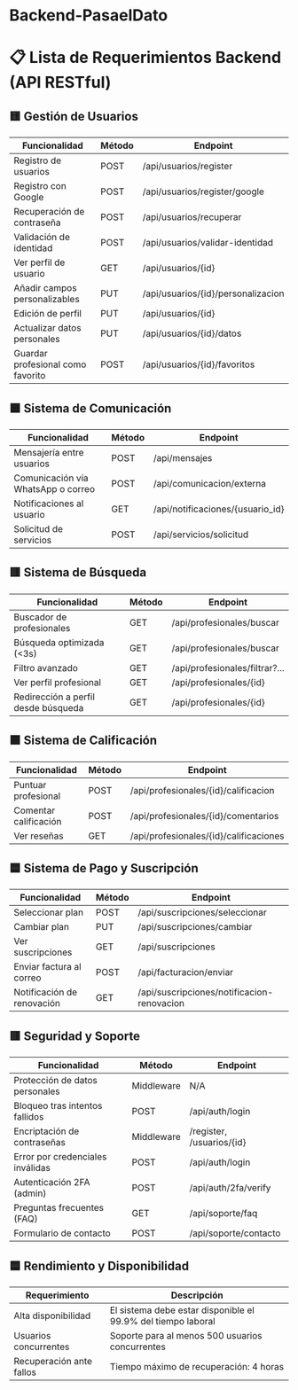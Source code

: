 # Backend-PasaelDato

# 📋 Lista de Requerimientos Backend (API RESTful)

## 🟨 Gestión de Usuarios

| Funcionalidad | Método | Endpoint |
|---------------|--------|----------|
| Registro de usuarios | POST | /api/usuarios/register |
| Registro con Google | POST | /api/usuarios/register/google |
| Recuperación de contraseña | POST | /api/usuarios/recuperar |
| Validación de identidad | POST | /api/usuarios/validar-identidad |
| Ver perfil de usuario | GET | /api/usuarios/{id} |
| Añadir campos personalizables | PUT | /api/usuarios/{id}/personalizacion |
| Edición de perfil | PUT | /api/usuarios/{id} |
| Actualizar datos personales | PUT | /api/usuarios/{id}/datos |
| Guardar profesional como favorito | POST | /api/usuarios/{id}/favoritos |

## 🟩 Sistema de Comunicación

| Funcionalidad | Método | Endpoint |
|---------------|--------|----------|
| Mensajería entre usuarios | POST | /api/mensajes |
| Comunicación vía WhatsApp o correo | POST | /api/comunicacion/externa |
| Notificaciones al usuario | GET | /api/notificaciones/{usuario_id} |
| Solicitud de servicios | POST | /api/servicios/solicitud |

## 🟥 Sistema de Búsqueda

| Funcionalidad | Método | Endpoint |
|---------------|--------|----------|
| Buscador de profesionales | GET | /api/profesionales/buscar |
| Búsqueda optimizada (<3s) | GET | /api/profesionales/buscar |
| Filtro avanzado | GET | /api/profesionales/filtrar?... |
| Ver perfil profesional | GET | /api/profesionales/{id} |
| Redirección a perfil desde búsqueda | GET | /api/profesionales/{id} |

## 🟪 Sistema de Calificación

| Funcionalidad | Método | Endpoint |
|---------------|--------|----------|
| Puntuar profesional | POST | /api/profesionales/{id}/calificacion |
| Comentar calificación | POST | /api/profesionales/{id}/comentarios |
| Ver reseñas | GET | /api/profesionales/{id}/calificaciones |

## 🟦 Sistema de Pago y Suscripción

| Funcionalidad | Método | Endpoint |
|---------------|--------|----------|
| Seleccionar plan | POST | /api/suscripciones/seleccionar |
| Cambiar plan | PUT | /api/suscripciones/cambiar |
| Ver suscripciones | GET | /api/suscripciones |
| Enviar factura al correo | POST | /api/facturacion/enviar |
| Notificación de renovación | GET | /api/suscripciones/notificacion-renovacion |

## 🟥 Seguridad y Soporte

| Funcionalidad | Método | Endpoint |
|---------------|--------|----------|
| Protección de datos personales | Middleware | N/A |
| Bloqueo tras intentos fallidos | POST | /api/auth/login |
| Encriptación de contraseñas | Middleware | /register, /usuarios/{id} |
| Error por credenciales inválidas | POST | /api/auth/login |
| Autenticación 2FA (admin) | POST | /api/auth/2fa/verify |
| Preguntas frecuentes (FAQ) | GET | /api/soporte/faq |
| Formulario de contacto | POST | /api/soporte/contacto |

## 🟦 Rendimiento y Disponibilidad

| Requerimiento | Descripción |
|---------------|-------------|
| Alta disponibilidad | El sistema debe estar disponible el 99.9% del tiempo laboral |
| Usuarios concurrentes | Soporte para al menos 500 usuarios concurrentes |
| Recuperación ante fallos | Tiempo máximo de recuperación: 4 horas |
